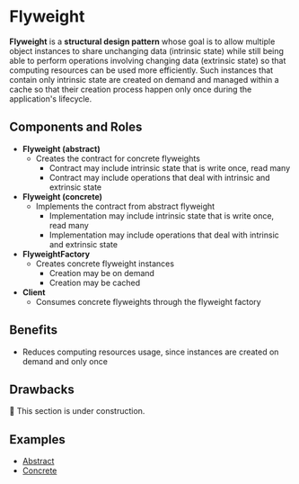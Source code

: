 # Flyweight

**Flyweight** is a **structural design pattern** whose goal is to allow multiple object instances to share unchanging
data (intrinsic state) while still being able to perform operations involving changing data (extrinsic state) so that
computing resources can be used more efficiently. Such instances that contain only intrinsic state are created on demand
and managed within a cache so that their creation process happen only once during the application's lifecycle.

## Components and Roles

- **Flyweight (abstract)**
  - Creates the contract for concrete flyweights
    - Contract may include intrinsic state that is write once, read many
    - Contract may include operations that deal with intrinsic and extrinsic state
- **Flyweight (concrete)**
  - Implements the contract from abstract flyweight
    - Implementation may include intrinsic state that is write once, read many
    - Implementation may include operations that deal with intrinsic and extrinsic state
- **FlyweightFactory**
  - Creates concrete flyweight instances
    - Creation may be on demand
    - Creation may be cached
- **Client**
  - Consumes concrete flyweights through the flyweight factory

## Benefits

- Reduces computing resources usage, since instances are created on demand and only once

## Drawbacks

:construction: This section is under construction.


## Examples

- [Abstract][1]
- [Concrete][2]

[1]: ./001_abstract/
[2]: ./002_concrete/